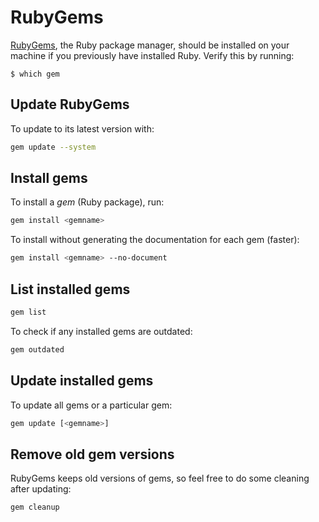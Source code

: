 # RubyGems

[RubyGems](http://rubygems.org/), the Ruby package manager, should be installed on your machine if you previously have installed Ruby. Verify this by running:

```console
$ which gem
```

## Update RubyGems

To update to its latest version with:

```sh
gem update --system
```

## Install gems

To install a _gem_ (Ruby package), run:

```sh
gem install <gemname>
```

To install without generating the documentation for each gem (faster):

```sh
gem install <gemname> --no-document
```

## List installed gems

```sh
gem list
```

To check if any installed gems are outdated:

```sh
gem outdated
```

## Update installed gems

To update all gems or a particular gem:

```sh
gem update [<gemname>]
```

## Remove old gem versions

RubyGems keeps old versions of gems, so feel free to do some cleaning after updating:

```sh
gem cleanup
```
